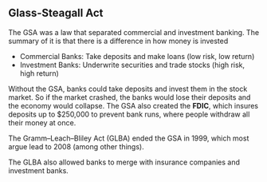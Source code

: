 ## Glass-Steagall Act
The GSA was a law that separated commercial and investment banking. The summary
of it is that there is a difference in how money is invested
- Commercial Banks: Take deposits and make loans (low risk, low return)
- Investment Banks: Underwrite securities and trade stocks (high risk, high return)

Without the GSA, banks could take deposits and invest them in the stock market. So if the market crashed, the banks would lose their deposits and the economy would collapse. The GSA also created the **FDIC**, which insures deposits up to $250,000 to prevent bank runs, where people withdraw all their money at once.

The Gramm–Leach–Bliley Act (GLBA) ended the GSA in 1999, which most argue lead to 2008 (among other things).

The GLBA also allowed banks to merge with insurance companies and investment banks.

